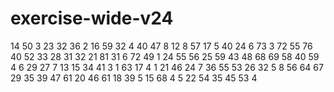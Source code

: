 # exercise-wide-v24
14
50
3
23
32
36
2
16
59
32
4
40
47
8
12
8
57
17
5
40
24
6
73
3
72
55
76
40
52
33
28
31
32
21
81
31
6
72
49
1
24
55
56
25
59
43
48
68
69
58
40
59
4
6
29
27
7
13
15
34
41
3
1
63
17
4
1
21
46
24
7
36
55
53
26
32
5
8
56
64
67
29
35
39
47
61
20
46
61
18
39
5
15
68
4
5
22
54
35
45
53
4
